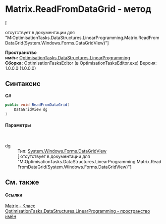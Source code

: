 # Matrix.ReadFromDataGrid - метод
 

\[<summary> отсутствует в документации для "M:OptimisationTasks.DataStructures.LinearProgramming.Matrix.ReadFromDataGrid(System.Windows.Forms.DataGridView)"\]

**Пространство имён:**&nbsp;<a href="N_OptimisationTasks_DataStructures_LinearProgramming">OptimisationTasks.DataStructures.LinearProgramming</a><br />**Сборка:**&nbsp;OptimisationTasksEditor (в OptimisationTasksEditor.exe) Версия: 1.0.0.0 (1.0.0.0)

## Синтаксис

**C#**<br />
``` C#
public void ReadFromDataGrid(
	DataGridView dg
)
```


#### Параметры
&nbsp;<dl><dt>dg</dt><dd>Тип:&nbsp;<a href="http://msdn2.microsoft.com/ru-ru/library/wc5cbb9z" target="_blank">System.Windows.Forms.DataGridView</a><br />\[<param name="dg"/> отсутствует в документации для "M:OptimisationTasks.DataStructures.LinearProgramming.Matrix.ReadFromDataGrid(System.Windows.Forms.DataGridView)"\]</dd></dl>

## См. также


#### Ссылки
<a href="T_OptimisationTasks_DataStructures_LinearProgramming_Matrix">Matrix - Класс</a><br /><a href="N_OptimisationTasks_DataStructures_LinearProgramming">OptimisationTasks.DataStructures.LinearProgramming - пространство имён</a><br />
